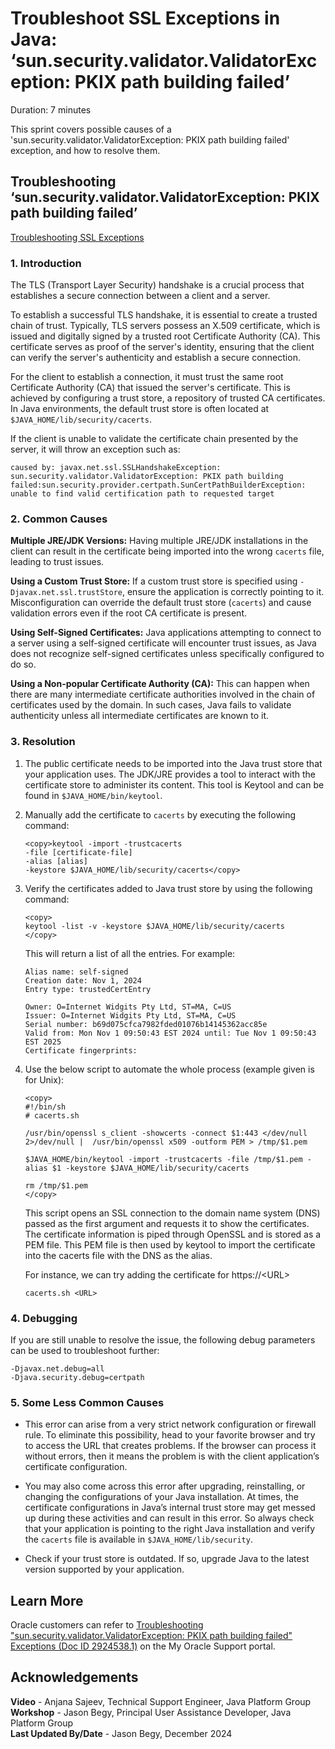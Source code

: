 # Troubleshoot SSL Exceptions in Java: ‘sun.security.validator.ValidatorException: PKIX path building failed’
Duration: 7 minutes

This sprint covers possible causes of a 'sun.security.validator.ValidatorException: PKIX path building failed' exception, and how to resolve them.

## Troubleshooting ‘sun.security.validator.ValidatorException: PKIX path building failed’

[Troubleshooting SSL Exceptions](videohub:1_3848m5e3)

### 1. Introduction

The TLS (Transport Layer Security) handshake is a crucial process that establishes a secure connection between a client and a server.

To establish a successful TLS handshake, it is essential to create a trusted chain of trust. Typically, TLS servers possess an X.509 certificate, which is issued and digitally signed by a trusted root Certificate Authority (CA). This certificate serves as proof of the server's identity, ensuring that the client can verify the server's authenticity and establish a secure connection.

For the client to establish a connection, it must trust the same root Certificate Authority (CA) that issued the server's certificate. This is achieved by configuring a trust store, a repository of trusted CA certificates. In Java environments, the default trust store is often located at `$JAVA_HOME/lib/security/cacerts`.

If the client is unable to validate the certificate chain presented by the server, it will throw an exception such as:

```
caused by: javax.net.ssl.SSLHandshakeException: sun.security.validator.ValidatorException: PKIX path building failed:sun.security.provider.certpath.SunCertPathBuilderException: unable to find valid certification path to requested target
```

### 2. Common Causes

**Multiple JRE/JDK Versions:** Having multiple JRE/JDK installations in the client can result in the certificate being imported into the wrong `cacerts` file, leading to trust issues.

**Using a Custom Trust Store:** If a custom trust store is specified using `-Djavax.net.ssl.trustStore`, ensure the application is correctly pointing to it. Misconfiguration can override the default trust store (`cacerts`) and cause validation errors even if the root CA certificate is present.

**Using Self-Signed Certificates:** Java applications attempting to connect to a server using a self-signed certificate will encounter trust issues, as Java does not recognize self-signed certificates unless specifically configured to do so.

**Using a Non-popular Certificate Authority (CA):** This can happen when there are many intermediate certificate authorities involved in the chain of certificates used by the domain. In such cases, Java fails to validate authenticity unless all intermediate certificates are known to it.

### 3. Resolution

1. The public certificate needs to be imported into the Java trust store that your application uses. The JDK/JRE provides a tool to interact with the certificate store to administer its content. This tool is Keytool and can be found in `$JAVA_HOME/bin/keytool`.

2. Manually add the certificate to `cacerts` by executing the following command:

    ```
    <copy>keytool -import -trustcacerts
    -file [certificate-file]
    -alias [alias]
    -keystore $JAVA_HOME/lib/security/cacerts</copy>
    ```

3. Verify the certificates added to Java trust store by using the following command:

    ```
    <copy>
    keytool -list -v -keystore $JAVA_HOME/lib/security/cacerts
    </copy>
    ```

    This will return a list of all the entries. For example:
    ```
    Alias name: self-signed
    Creation date: Nov 1, 2024
    Entry type: trustedCertEntry

    Owner: O=Internet Widgits Pty Ltd, ST=MA, C=US
    Issuer: O=Internet Widgits Pty Ltd, ST=MA, C=US
    Serial number: b69d075cfca7982fded01076b14145362acc85e
    Valid from: Mon Nov 1 09:50:43 EST 2024 until: Tue Nov 1 09:50:43 EST 2025
    Certificate fingerprints:
    ```

4. Use the below script to automate the whole process (example given is for Unix):
    ```
    <copy>
    #!/bin/sh
    # cacerts.sh

    /usr/bin/openssl s_client -showcerts -connect $1:443 </dev/null 2>/dev/null |  /usr/bin/openssl x509 -outform PEM > /tmp/$1.pem

    $JAVA_HOME/bin/keytool -import -trustcacerts -file /tmp/$1.pem -alias $1 -keystore $JAVA_HOME/lib/security/cacerts

    rm /tmp/$1.pem
    </copy>
    ```
    This script opens an SSL connection to the domain name system (DNS) passed as the first argument and requests it to show the certificates. The certificate information is piped through OpenSSL and is stored as a PEM file. This PEM file is then used by keytool to import the certificate into the cacerts file with the DNS as the alias.

    For instance, we can try adding the certificate for https://<URL\>

    ```
    cacerts.sh <URL>
    ```

### 4. Debugging

If you are still unable to resolve the issue, the following debug parameters can be used to troubleshoot further:
```
-Djavax.net.debug=all
-Djava.security.debug=certpath
```

### 5. Some Less Common Causes

- This error can arise from a very strict network configuration or firewall rule. To eliminate this possibility, head to your favorite browser and try to access the URL that creates problems. If the browser can process it without errors, then it means the problem is with the client application’s certificate configuration.

- You may also come across this error after upgrading, reinstalling, or changing the configurations of your Java installation. At times, the certificate configurations in Java’s internal trust store may get messed up during these activities and can result in this error. So always check that your application is pointing to the right Java installation and verify the `cacerts` file is available in `$JAVA_HOME/lib/security`.

- Check if your trust store is outdated. If so, upgrade Java to the latest version supported by your application.


## Learn More
Oracle customers can refer to [Troubleshooting "sun.security.validator.ValidatorException: PKIX path building failed" Exceptions (Doc ID 2924538.1)](https://support.oracle.com/epmos/faces/DocumentDisplay?id=2924538.1) on the My Oracle Support portal.


## Acknowledgements
**Video** - Anjana Sajeev, Technical Support Engineer, Java Platform Group  
**Workshop** -  Jason Begy, Principal User Assistance Developer, Java Platform Group  
**Last Updated By/Date** - Jason Begy,  December 2024



